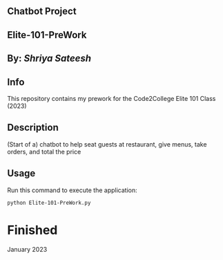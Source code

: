 ## Chatbot Project
## Elite-101-PreWork

## By: *Shriya Sateesh*

## Info
This repository contains my prework for the Code2College Elite 101 Class (2023)

## Description
(Start of a) chatbot to help seat guests at restaurant, give menus, take orders, and total the price

## Usage
Run this command to execute the application:

`python Elite-101-PreWork.py`

# Finished
January 2023
